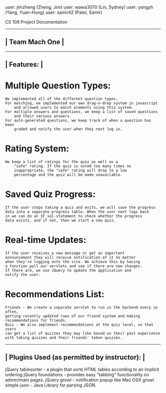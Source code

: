 user: jimzheng (Zheng, Jim)
user: wawa3070 (Lin, Sydney)
user: yangyh (Yang, Yuan-Hung)
user: samir42 (Patel, Samir)

CS 108 Project Documentation

------------------------
|		Team Mach One      |
------------------------

-------------
| Features: |
-------------
# Multiple Question Types:
	We implemented all of the different question types.
	For matching, we implemented our own drag-n-drop system in javascript
		and allowed users to match elements using this system.
	For multiple answers and questions, we keep a list of saved questions
		and their various answers.
	For auto-generated questions, we keep track of when a question has been
		graded and notify the user when they next log in.
	
# Rating System:
	We keep a list of ratings for the quiz as well as a 
		"safe" rating. If the quiz is voted too many times as
		inappropriate, the "safe" rating will drop to a low 
		percentage and the quiz will be made unavailable.

# Saved Quiz Progress:
	If the user stops taking a quiz and exits, we will save the progress
	data into a separate progress table. When the user next logs back
	in we can do an IF sql-statement to check whether the progress
	data exists, and if not, then we start a new quiz.

# Real-time Updates:
	If the user receives a new message or get an important
	announcement they will receive notification of it no matter
	when they're logging onto the site. We achieve this by having
	a function poll our servlets and see if there are new changes. 
	If there are, we use JQuery to update the application and
	notify the user.

# Recommendations List:
	Friends - We create a separate servlet to run in the backend every so often,
	getting recently updated rows of our friend system and making
	recommendations for friends.
	Quiz - We also implement recommendations at the quiz level, so that users
	can get a list of quizzes they may like based on their past experience
	with taking quizzes and their friends' taken quizzes.

----------------------------------------------
| Plugins Used (as permitted by instructor): |
----------------------------------------------
jQuery tablesorter - a plugin that sorts HTML tables according to an implicit ordering
jQuery foundations - provides easy "tabbing" functionality on admin/main pages.
jQuery growl - notification popup like Mac OSX growl.
simple-json - Java Library for parsing JSON.





